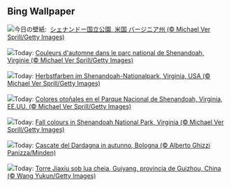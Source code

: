 ## Bing Wallpaper
![](https://www.bing.com/th?id=OHR.ShenandoahFoliage_JA-JP6899643261_UHD.jpg&w=1000)今日の壁紙: &nbsp;[シェナンドー国立公園, 米国 バージニア州 (© Michael Ver Sprill/Getty Images)](https://www.bing.com/th?id=OHR.ShenandoahFoliage_JA-JP6899643261_UHD.jpg)
<br><br/>
![](https://www.bing.com/th?id=OHR.ShenandoahFoliage_FR-FR5502772012_UHD.jpg&w=1000)Today: [Couleurs d'automne dans le parc national de Shenandoah, Virginie (© Michael Ver Sprill/Getty Images)](https://www.bing.com/th?id=OHR.ShenandoahFoliage_FR-FR5502772012_UHD.jpg)
<br><br/>
![](https://www.bing.com/th?id=OHR.ShenandoahFoliage_DE-DE6908193483_UHD.jpg&w=1000)Today: [Herbstfarben im Shenandoah-Nationalpark, Virginia, USA (© Michael Ver Sprill/Getty Images)](https://www.bing.com/th?id=OHR.ShenandoahFoliage_DE-DE6908193483_UHD.jpg)
<br><br/>
![](https://www.bing.com/th?id=OHR.ShenandoahFoliage_ES-ES0953486275_UHD.jpg&w=1000)Today: [Colores otoñales en el Parque Nacional de Shenandoah, Virginia, EE.UU. (© Michael Ver Sprill/Getty Images)](https://www.bing.com/th?id=OHR.ShenandoahFoliage_ES-ES0953486275_UHD.jpg)
<br><br/>
![](https://www.bing.com/th?id=OHR.ShenandoahFoliage_EN-GB8387837899_UHD.jpg&w=1000)Today: [Fall colours in Shenandoah National Park, Virginia (© Michael Ver Sprill/Getty Images)](https://www.bing.com/th?id=OHR.ShenandoahFoliage_EN-GB8387837899_UHD.jpg)
<br><br/>
![](https://www.bing.com/th?id=OHR.DardagnaWaterfalls_IT-IT7337701837_UHD.jpg&w=1000)Today: [Cascate del Dardagna in autunno, Bologna (© Alberto Ghizzi Panizza/Minden)](https://www.bing.com/th?id=OHR.DardagnaWaterfalls_IT-IT7337701837_UHD.jpg)
<br><br/>
![](https://www.bing.com/th?id=OHR.GuiyangMoon_PT-BR6803105528_UHD.jpg&w=1000)Today: [Torre Jiaxiu sob lua cheia, Guiyang, província de Guizhou, China (© Wang Yukun/Getty Images)](https://www.bing.com/th?id=OHR.GuiyangMoon_PT-BR6803105528_UHD.jpg)
<br><br/>
